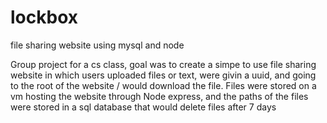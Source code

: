 # lockbox
file sharing website using mysql and node

Group project for a cs class, goal was to create a simpe to use file sharing website in which users uploaded files or text, were givin a
uuid, and going to the root of the website /<uuid> would download the file. Files were stored on a vm hosting the website through Node express,
and the paths of the files were stored in a sql database that would delete files after 7 days
